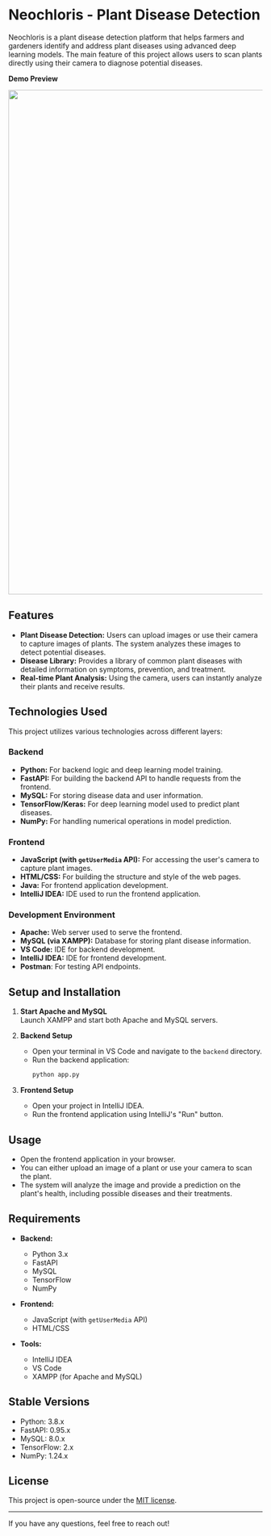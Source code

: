 # Neochloris - Plant Disease Detection

Neochloris is a plant disease detection platform that helps farmers and gardeners identify and address plant diseases using advanced deep learning models. The main feature of this project allows users to scan plants directly using their camera to diagnose potential diseases.

**Demo Preview**
<p align="center">
  <img  src="images/Fullpage.png" width="1000">
</p>

## Features
- **Plant Disease Detection:** Users can upload images or use their camera to capture images of plants. The system analyzes these images to detect potential diseases.
- **Disease Library:** Provides a library of common plant diseases with detailed information on symptoms, prevention, and treatment.
- **Real-time Plant Analysis:** Using the camera, users can instantly analyze their plants and receive results.

## Technologies Used
This project utilizes various technologies across different layers:

### Backend
- **Python:** For backend logic and deep learning model training.
- **FastAPI:** For building the backend API to handle requests from the frontend.
- **MySQL:** For storing disease data and user information.
- **TensorFlow/Keras:** For deep learning model used to predict plant diseases.
- **NumPy:** For handling numerical operations in model prediction.

### Frontend
- **JavaScript (with `getUserMedia` API):** For accessing the user's camera to capture plant images.
- **HTML/CSS:** For building the structure and style of the web pages.
- **Java:** For frontend application development.
- **IntelliJ IDEA:** IDE used to run the frontend application.

### Development Environment
- **Apache:** Web server used to serve the frontend.
- **MySQL (via XAMPP):** Database for storing plant disease information.
- **VS Code:** IDE for backend development.
- **IntelliJ IDEA:** IDE for frontend development.
- **Postman**: For testing API endpoints.

## Setup and Installation

1. **Start Apache and MySQL**  
   Launch XAMPP and start both Apache and MySQL servers.

2. **Backend Setup**  
   - Open your terminal in VS Code and navigate to the `backend` directory.
   - Run the backend application:
     ```bash
     python app.py
     ```

3. **Frontend Setup**  
   - Open your project in IntelliJ IDEA.
   - Run the frontend application using IntelliJ's "Run" button.

## Usage
- Open the frontend application in your browser.
- You can either upload an image of a plant or use your camera to scan the plant.
- The system will analyze the image and provide a prediction on the plant's health, including possible diseases and their treatments.

## Requirements
- **Backend:**
  - Python 3.x
  - FastAPI
  - MySQL
  - TensorFlow
  - NumPy

- **Frontend:**
  - JavaScript (with `getUserMedia` API)
  - HTML/CSS

- **Tools:**
  - IntelliJ IDEA
  - VS Code
  - XAMPP (for Apache and MySQL)

## Stable Versions
- Python: 3.8.x
- FastAPI: 0.95.x
- MySQL: 8.0.x
- TensorFlow: 2.x
- NumPy: 1.24.x

## License
This project is open-source under the [MIT license](https://opensource.org/licenses/MIT).

---

If you have any questions, feel free to reach out!


